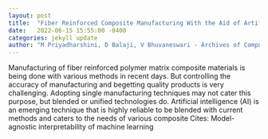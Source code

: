 ```yaml
---
layout: post
title:  "Fiber Reinforced Composite Manufacturing With the Aid of Artificial IntelligenceA State-of-the-Art Review"
date:   2022-06-15 15:55:00 -0400
categories: jekyll update
author: "M Priyadharshini, D Balaji, V Bhuvaneswari - Archives of Computational , 2022"
---
```

Manufacturing of fiber reinforced polymer matrix composite materials is being done with various methods in recent days. But controlling the accuracy of manufacturing and begetting quality products is very challenging. Adopting single manufacturing techniques may not cater this purpose, but blended or unified technologies do. Artificial intelligence (AI) is an emerging technique that is highly reliable to be blended with current methods and caters to the needs of various composite 
Cites: Model-agnostic interpretability of machine learning